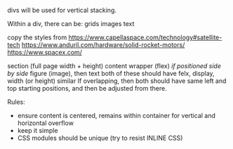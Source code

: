 divs will be used for vertical stacking.

Within a div, there can be:
    grids
        images
        text
    
copy the styles from https://www.capellaspace.com/technology#satellite-tech
https://www.anduril.com/hardware/solid-rocket-motors/
https://www.spacex.com/



section (full page width + height)
    content wrapper (flex)
        *if positioned side by side* figure (image), then text
            both of these should have felx, display, width (or height) similar
        If overlapping, then both should have same left and top starting positions, and then be adjusted from there.

Rules:
- ensure content is centered, remains within container for vertical and horizontal overflow
- keep it simple
- CSS modules should be unique (try to resist INLINE CSS)

